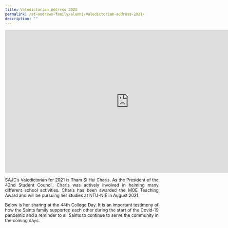 ```yaml
---
title: Valedictorian Address 2021
permalink: /st-andrews-family/alumni/valedictorian-address-2021/
description: ""
---
```

<iframe width="810" height="469" src="https://www.youtube.com/embed/nBxMv2XkYM4" title="Class of 2020 Valedictorian Speech by Charis Tham" frameborder="0" allow="accelerometer; autoplay; clipboard-write; encrypted-media; gyroscope; picture-in-picture" allowfullscreen=""></iframe>
<p align="justify">SAJC’s Valedictorian for 2021 is Tham Si Hui Charis. As the President of the 42nd Student Council, Charis was actively involved in helming many different school activities. Charis has been awarded the MOE Teaching Award and will be pursuing her studies at NTU-NIE in August 2021.</p>
<p align="justify">Below is her sharing at the 44th College Day. It is an important testimony of how the Saints family supported each other during the start of the Covid-19 pandemic and a reminder to all Saints to continue to serve the community in the coming days.</p>